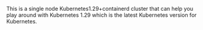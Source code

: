 This is a single node Kubernetes1.29+containerd cluster that can help you play around with Kubernetes 1.29 which is the latest Kubernetes version for Kubernetes.
